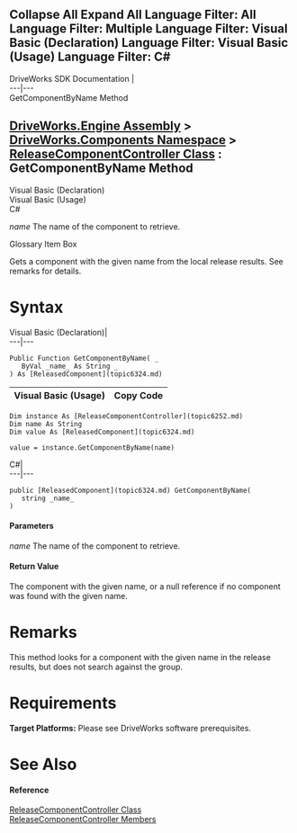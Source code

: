 Collapse All Expand All Language Filter: All  Language Filter: Multiple  Language Filter: Visual Basic (Declaration) Language Filter: Visual Basic (Usage) Language Filter: C#  
---  
DriveWorks SDK Documentation  |   
---|---  
GetComponentByName Method   
  
[DriveWorks.Engine Assembly](topic2156.md) > [DriveWorks.Components Namespace](topic6089.md) > [ReleaseComponentController Class](topic6252.md) : GetComponentByName Method  
---  
  
Visual Basic (Declaration)    
Visual Basic (Usage)    
C# 

_name_
    The name of the component to retrieve.

Glossary Item Box

Gets a component with the given name from the local release results. See remarks for details. 

# Syntax

Visual Basic (Declaration)|   
---|---  
      
    
    Public Function GetComponentByName( _
       ByVal _name_ As String _
    ) As [ReleasedComponent](topic6324.md)  
  
Visual Basic (Usage)| Copy Code  
---|---  
      
    
    Dim instance As [ReleaseComponentController](topic6252.md)
    Dim name As String
    Dim value As [ReleasedComponent](topic6324.md)
     
    value = instance.GetComponentByName(name)  
  
C#|   
---|---  
      
    
    public [ReleasedComponent](topic6324.md) GetComponentByName( 
       string _name_
    )  
  
#### Parameters

 _name_
    The name of the component to retrieve.

#### Return Value

The component with the given name, or a null reference if no component was found with the given name.

# Remarks

This method looks for a component with the given name in the release results, but does not search against the group.

# Requirements

**Target Platforms:** Please see DriveWorks software prerequisites.

# See Also

#### Reference

[ReleaseComponentController Class](topic6252.md)   
[ReleaseComponentController Members](topic6253.md)


